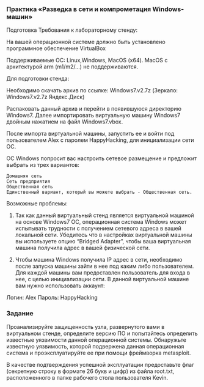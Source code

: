 ### Практика «Разведка в сети и компрометация Windows-машин»

Подготовка
Требования к лабораторному стенду:

На вашей операционной системе должно быть установлено программное обеспечение VirtualBox

Поддерживаемые ОС: Linux,Windows, MacOS (x64). MacOS с архитектурой arm (m1/m2/…) не поддерживаются.

Для подготовки стенда:

Необходимо скачать архив по ссылке: Windows7.v2.7z (Зеркало: Windows7.v2.7z Яндекс.Диск)

Распаковать данный архив и перейти в появившуюся директорию Windows7. Далее импортировать виртуальную машину Windows7
двойным нажатием на файл Windows7.vbox.

После импорта виртуальной машины, запустить ее и войти под пользователем Alex с паролем HappyHacking, для инициализации
сети ОС.

ОС Windows попросит вас настроить сетевое размещение и предложит выбрать из трех вариантов:

    Домашняя сеть
    Сеть предприятия
    Общественная сеть
    Единственный вариант, который вы можете выбрать - Общественная сеть.

Возможные проблемы:

1. Так как данный виртуальный стенд является виртуальной машиной на основе Windows7 ОС, операционная система Windows
   может испытывать трудности с получением сетевого адреса в вашей локальной сети. Убедитесь что в настройках
   виртуальной машины вы используете опцию “Bridged Adapter”, чтобы ваша виртуальная машина получила адрес в вашей
   физической сети.

2. Чтобы машина Windows получила IP адрес в сети, необходимо после запуска машины зайти в нее под каким либо
   пользователем. Для каждой машины вам предоставлен пользователь для входа в нее, с целью инициализации сети. В данной
   виртуальной машине вам нужно использовать аккаунт:

Логин: Alex
Пароль: HappyHacking

### Задание

Проанализируйте защищенность узла, развернутого вами в виртуальном стенде, определите версию ПО и попытайтесь определить
известные уязвимости данной операционной системы. Обнаружьте известную уязвимость, которой подвержена данная
операционная система и проэксплуатируйте ее при помощи фреймворка metasploit.

В качестве подтверждения успешной эксплуатации предоставьте флаг (секретную строку в формате 26 букв и цифр) из файла
root.txt, расположенного в папке рабочего стола пользователя Kevin.